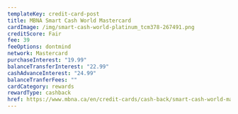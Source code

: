 ```yaml
---
templateKey: credit-card-post
title: MBNA Smart Cash World Mastercard
cardImage: /img/smart-cash-world-platinum_tcm378-267491.png
creditScore: Fair
fee: 39
feeOptions: dontmind
network: Mastercard
purchaseInterest: "19.99"
balanceTransferInterest: "22.99"
cashAdvanceInterest: "24.99"
balanceTranferFees: ""
cardCategory: rewards
rewardType: cashback
href: https://www.mbna.ca/en/credit-cards/cash-back/smart-cash-world-mastercard/
---
```

